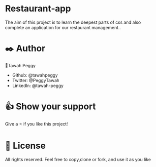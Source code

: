 # Restaurant-app
The aim of this project is to learn the deepest parts of css and also complete an application for our restaurant management..

# ✒️ Author
👤Tawah Peggy

- Github: @tawahpeggy
- Twitter: @PeggyTawah
- LinkedIn: @tawah-peggy

# 👍 Show your support
Give a ⭐️ if you like this project!

# 📝 License
All rights reserved. Feel free to copy,clone or fork, and use it as you like
